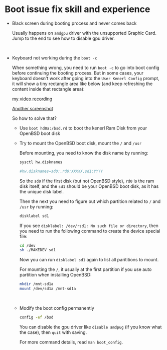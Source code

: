 # Boot issue fix skill and experience

- Black screen during booting process and never comes back

    Usually happens on `amdgpu` driver with the unsupported Graphic Card. Jump
    to the end to see how to disable gpu driver.

    </br>

- Keyboard not working during the `boot -c`

    When something wrong, you need to run `boot -c` to go into boot config before
    continuing the booting process. But in some cases, your keyboard doesn't
    work after going into the `User Kenerl Config` prompt, it will show a tiny
    rectangle area like below (and keep refreshing the content inside that
    rectangle area):

    [my video recording](https://drive.google.com/file/d/1Iq2skUDZFMYqYKYJGiAhVm7EAu0VRX7d/view?usp=sharing)

    [Another screenshot](https://ibb.co/QchqhtY)

    So how to solve that?

    - Use `boot hd0a:/bsd.rd` to boot the kenerl Ram Disk from your OpenBSD boot disk

    - Try to mount the OpenBSD boot disk, mount the `/` and `/usr`

        Before mounting, you need to know the disk name by running:

        ```bash
        sysctl hw.disknames

        #hw.disknames=sd0:,rd0:XXXXX,sd1:YYYY
        ```

        So the `sd0` if the first disk (but not OpenBSD style), `rd0` is the ram
        disk itself, and the `sd1` should be your OpenBSD boot disk, as it has
        the unique disk label.

        Then the next you need to figure out which partition related to `/` and
        `/usr` by running:

        ```bash
        disklabel sd1
        ```

        If you see `disklabel: /dev/rsd1: No such file or directory`, then you
        need to run the following command to create the device special file:

        ```bash
        cd /dev
        sh ./MAKEDEV sd1
        ```

        Now you can run `disklabel sd1` again to list all parititions to mount.

        For mounting the `/`, it usually at the first partition if you use auto
        partition when installing OpenBSD:

        ```bash
        mkdir /mnt-sd1a
        mount /dev/sd1a /mnt-sd1a
        ```

        </br>

    - Modify the boot config permanently

        ```bash
        config -ef /bsd
        ```

        You can disable the gpu driver like `disable amdpug` (if you know what
        the case), then `quit` with saving.

        For more command details, read `man boot_config`.

        </br>


